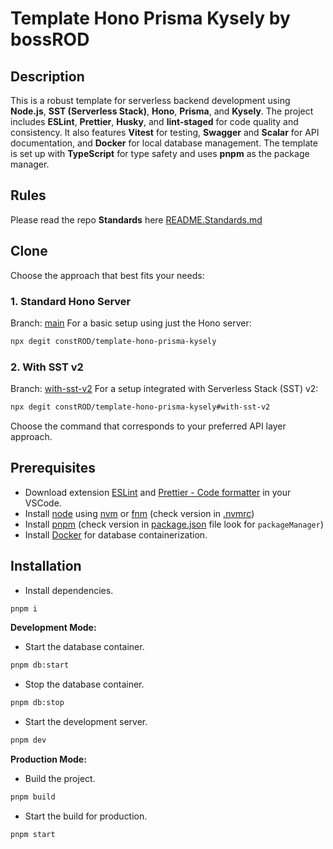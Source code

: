 # Template Hono Prisma Kysely by bossROD

## Description

This is a robust template for serverless backend development using **Node.js**, **SST (Serverless Stack)**, **Hono**, **Prisma**, and **Kysely**. The project includes **ESLint**, **Prettier**, **Husky**, and **lint-staged** for code quality and consistency. It also features **Vitest** for testing, **Swagger** and **Scalar** for API documentation, and **Docker** for local database management. The template is set up with **TypeScript** for type safety and uses **pnpm** as the package manager.

## Rules

Please read the repo **Standards** here [README.Standards.md](./README.Standards.md)

## Clone

Choose the approach that best fits your needs:

### 1. Standard Hono Server

Branch: [main](https://github.com/constROD/template-hono-prisma-kysely)
For a basic setup using just the Hono server:

```bash
npx degit constROD/template-hono-prisma-kysely
```

### 2. With SST v2

Branch: [with-sst-v2](https://github.com/constROD/template-hono-prisma-kysely/tree/with-sst-v2)
For a setup integrated with Serverless Stack (SST) v2:

```bash
npx degit constROD/template-hono-prisma-kysely#with-sst-v2
```

Choose the command that corresponds to your preferred API layer approach.


## Prerequisites

- Download extension [ESLint](https://marketplace.visualstudio.com/items?itemName=dbaeumer.vscode-eslint) and [Prettier - Code formatter](https://marketplace.visualstudio.com/items?itemName=esbenp.prettier-vscode) in your VSCode.
- Install [node](https://nodejs.org/en) using [nvm](https://github.com/nvm-sh/nvm) or [fnm](https://github.com/Schniz/fnm) (check version in [.nvmrc](./.nvmrc))
- Install [pnpm](https://pnpm.io/) (check version in [package.json](./package.json) file look for `packageManager`)
- Install [Docker](https://www.docker.com/) for database containerization.


## Installation

- Install dependencies.

```bash
pnpm i
```

**Development Mode:**

- Start the database container.
```bash
pnpm db:start
```

- Stop the database container.
```bash
pnpm db:stop
```

- Start the development server.
```bash
pnpm dev
```

**Production Mode:**

- Build the project.
```bash
pnpm build
```

- Start the build for production.
```bash
pnpm start
```